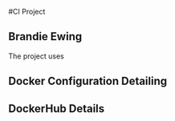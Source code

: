 #CI Project 
## Brandie Ewing 


The project uses 




## Docker Configuration Detailing 

## DockerHub Details 

